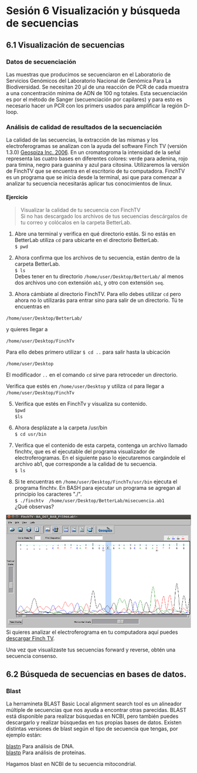# Sesión 6 Visualización y búsqueda de secuencias  

## 6.1 Visualización de secuencias  
### Datos de secuenciación  
Las muestras que producimos se secuenciaron en el Laboratorio de Servicios Genómicos del Laboratorio Nacional de Genómica Para La Biodiversidad. Se necesitan 20 µl de una reacción de PCR de cada muestra a una concentración mínima de ADN de 100 ng  totales. Esta secuenciación es por el método de Sanger (secuenciación por capilares) y para esto es necesario hacer un PCR con los primers usados para amplificar la región D-loop.  

### Análisis de calidad de resultados de la secuenciación   

La calidad de las secuencias, la extracción de las mismas y los electroferogramas se analizan con la ayuda del software Finch TV (versión 1.3.0) [Geospiza Inc. 2006](http://informatics.perkinelmer.com/Support/SupportNews/details/?SupportNews=124). En un cromatogroma la intensidad de la señal representa las cuatro bases en diferentes colores: verde para adenina, rojo para timina, negro para guanina y azul para citosina. Utilizaremos la versión de FinchTV que se encuentra en el escritorio de tu computadora. FinchTV es un programa que se inicia desde la terminal, asi que para comenzar a analizar tu secuencia necesitarás aplicar tus conocimientos de linux.  
  
#### Ejercicio   
> Visualizar la calidad de tu secuencia con FinchTV  
> Si no has descargado los archivos de tus secuencias descárgalos de tu correo y colócalos en la carpeta BetterLab.    

1. Abre una terminal y verifica en qué directorio estás. Si no estás en BetterLab utiliza `cd` para ubicarte en el directorio BetterLab.  
`$ pwd  `  

2. Ahora confirma que los archivos de tu secuencia, están dentro de la carpeta BetterLab.  
`$ ls`  
Debes tener en tu directorio `/home/user/Desktop/BetterLab/` al menos dos archivos uno con extensión `ab1`, y otro con extensión `seq`. 

3. Ahora cámbiate al directorio FinchTV. Para ello debes utilizar `cd` pero ahora no lo utilizarás para entrar sino para salir de un directorio. Tú te encuentras en  
  
`/home/user/Desktop/BetterLab/`   
  
y quieres llegar a    
  
`/home/user/Desktop/FinchTv`    
    
Para ello debes primero utilizar `$ cd ..`  para salir hasta la ubicación 
  
`/home/user/Desktop`    
  
El modificador `..`  en el comando `cd` sirve para retroceder un directorio.    
  
Verifica que estés en `/home/user/Desktop` y utiliza `cd` para llegar a `/home/user/Desktop/FinchTv`     
  
5. Verifica que estés en FinchTv y visualiza su contenido.   
`$pwd `  
`$ls `  
  
6. Ahora desplázate a la carpeta /usr/bin  
`$ cd usr/bin`  
  
7. Verifica que el contenido de esta carpeta, contenga un archivo llamado finchtv, que es el ejecutable del programa visualizador de electroferogramas.  En el siguiente paso lo ejecutaremos cargándole el archivo ab1, que corresponde a la calidad de tu secuencia.  
`$ ls`  
  
8. Si te encuentras en `/home/user/Desktop/FinchTv/usr/bin` ejecuta el programa finchtv. En BASH para ejecutar un programa se agregan al principio los caracteres "./".  
`$ ./finchtv  /home/user/Desktop/BetterLab/misecuencia.ab1`   
¿Qué observas?  

![FinchTV](Finchtv.png)   
Si quieres analizar el electroferograma en tu computadora aquí puedes [descargar Finch TV](https://slackware.pkgs.org/14.1/slackonly-x86_64/finchtv-1.3.1-i386-1_slack.txz.html).  

Una vez que visualizaste tus secuencias forward y reverse, obtén una secuencia consenso.  

## 6.2 Búsqueda de secuencias en bases de datos.    
### Blast  
La herramineta BLAST Basic Local alignment search tool es un alineador múltiple de secuencias que nos ayuda a encontrar otras parecidas. BLAST está disponible para realizar búsquedas en NCBI, pero también puedes descargarlo y realizar búsquedas en tus propias bases de datos. Existen distintas versiones de blast según el tipo de secuencia que tengas, por ejemplo están: 
  
[blastn](https://blast.ncbi.nlm.nih.gov/Blast.cgi?PAGE_TYPE=BlastSearch)  Para análisis de DNA.    
[blastp](https://blast.ncbi.nlm.nih.gov/Blast.cgi?PAGE=Proteins)  Para análisis de proteínas.  

Hagamos blast en NCBI de tu secuencia mitocondrial.  
